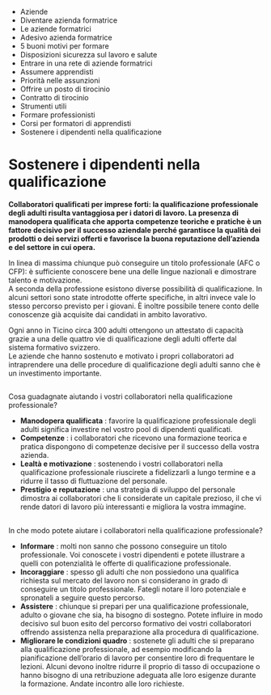   * Aziende
  * Diventare azienda formatrice
  * Le aziende formatrici
  * Adesivo azienda formatrice
  * 5 buoni motivi per formare
  * Disposizioni sicurezza sul lavoro e salute
  * Entrare in una rete di aziende formatrici
  * Assumere apprendisti
  * Priorità nelle assunzioni
  * Offrire un posto di tirocinio
  * Contratto di tirocinio
  * Strumenti utili
  * Formare professionisti
  * Corsi per formatori di apprendisti
  * Sostenere i dipendenti nella qualificazione

#  Sostenere i dipendenti nella qualificazione

**Collaboratori qualificati per imprese forti: la qualificazione professionale
degli adulti risulta vantaggiosa per i datori di lavoro. La presenza di
manodopera qualificata che apporta competenze teoriche e pratiche è un fattore
decisivo per il successo aziendale perché garantisce la qualità dei prodotti o
dei servizi offerti e favorisce la buona reputazione dell’azienda e del
settore in cui opera.**

In linea di massima chiunque può conseguire un titolo professionale (AFC o
CFP): è sufficiente conoscere bene una delle lingue nazionali e dimostrare
talento e motivazione.  
A seconda della professione esistono diverse possibilità di qualificazione. In
alcuni settori sono state introdotte offerte specifiche, in altri invece vale
lo stesso percorso previsto per i giovani. È inoltre possibile tenere conto
delle conoscenze già acquisite dai candidati in ambito lavorativo.

Ogni anno in Ticino circa 300 adulti ottengono un attestato di capacità grazie
a una delle quattro vie di qualificazione degli adulti offerte dal sistema
formativo svizzero.  
Le aziende che hanno sostenuto e motivato i propri collaboratori ad
intraprendere una delle procedure di qualificazione degli adulti sanno che è
un investimento importante.

##  
Cosa guadagnate aiutando i vostri collaboratori nella qualificazione
professionale?

  *  **Manodopera qualificata** : favorire la qualificazione professionale degli adulti significa investire nel vostro pool di dipendenti qualificati.
  *  **Competenze** : i collaboratori che ricevono una formazione teorica e pratica dispongono di competenze decisive per il successo della vostra azienda.
  *  **Lealtà e motivazione** : sostenendo i vostri collaboratori nella qualificazione professionale riuscirete a fidelizzarli a lungo termine e a ridurre il tasso di fluttuazione del personale.
  *  **Prestigio e reputazione** : una strategia di sviluppo del personale dimostra ai collaboratori che li considerate un capitale prezioso, il che vi rende datori di lavoro più interessanti e migliora la vostra immagine. 

##  
In che modo potete aiutare i collaboratori nella qualificazione professionale?

  * **Informare** : molti non sanno che possono conseguire un titolo professionale. Voi conoscete i vostri dipendenti e potete illustrare a quelli con potenzialità le offerte di qualificazione professionale.
  *  **Incoraggiare** : spesso gli adulti che non possiedono una qualifica richiesta sul mercato del lavoro non si considerano in grado di conseguire un titolo professionale. Fategli notare il loro potenziale e spronateli a seguire questo percorso.
  *  **Assistere** : chiunque si prepari per una qualificazione professionale, adulto o giovane che sia, ha bisogno di sostegno. Potete influire in modo decisivo sul buon esito del percorso formativo dei vostri collaboratori offrendo assistenza nella preparazione alla procedura di qualificazione.
  *  **Migliorare le condizioni quadro** : sostenete gli adulti che si preparano alla qualificazione professionale, ad esempio modificando la pianificazione dell’orario di lavoro per consentire loro di frequentare le lezioni. Alcuni devono inoltre ridurre il proprio di tasso di occupazione o hanno bisogno di una retribuzione adeguata alle loro esigenze durante la formazione. Andate incontro alle loro richieste. 

